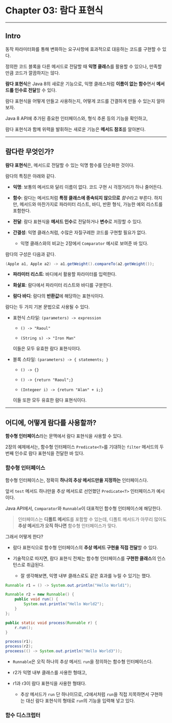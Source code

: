 # Chapter 03: 람다 표현식

---

## Intro

동작 파라미터화를 통해 변화하는 요구사항에 효과적으로 대응하는 코드를 구현할 수 있다.

정의한 코드 블록을 다른 메서드로 전달할 때 **익명 클래스**를 활용할 수 있으나, 만족할 만큼 코드가 깔끔하지는 않다.

**람다 표현식**은 Java 8의 새로운 기능으로, 익명 클래스처럼 **이름이 없는 함수**면서 **메서드를 인수로 전달**할 수 있다.

람다 표현식을 어떻게 만들고 사용하는지, 어떻게 코드를 간결하게 만들 수 있는지 알아보자.

Java 8 API에 추가된 중요한 인터페이스와, 형식 추론 등의 기능을 확인하고,

람다 표현식과 함께 위력을 발휘하는 새로운 기능은 **메서드 참조**를 알아본다.

---

## 람다란 무엇인가?

**람다 표현식**은, 메서드로 전달할 수 있는 익명 함수를 단순화한 것이다.

람다의 특징은 아래와 같다.

- **익명**: 보통의 메서드와 달리 이름이 없다. 코드 구현 시 걱정거리가 하나 줄어든다.

- **함수**: 람다는 메서드처럼 **특정 클래스에 종속되지 않으므로** *함수*라고 부른다. 하지만, 메서드와 마찬가지로 파라미터 리스트, 바디, 반환 형식, 가능한 예외 리스트를 포함한다.

- **전달**: 람다 표현식을 **메서드 인수**로 전달하거나 **변수**로 저장할 수 있다.

- **간결성**: 익명 클래스처럼, 수많은 자질구레한 코드를 구현할 필요가 없다.
  
  - 익명 클래스와의 비교는 2장에서 `Comparator` 예시로 보여준 바 있다.

람다의 구성은 다음과 같다.

```java
(Apple a1, Apple a2) -> a1.getWeight().compareTo(a2.getWeight());
```

- **파라미터 리스트**: 바디에서 활용할 파라미터를 입력한다.

- **화살표**: 람다에서 파라미터 리스트와 바디를 구분한다.

- **람다 바디**: 람다의 **반환값**에 해당하는 표현식이다.

람다는 두 가지 기본 문법으로 사용될 수 있다.

- 표현식 스타일: `(parameters) -> expression`
  
  - `() -> "Raoul"`
  
  - `(String s) -> "Iron Man"`
  
  이들은 모두 유효한 람다 표현식이다.

- 블록 스타일: `(parameters) -> { statements; }`
  
  - `() -> {}`
  
  - `() -> {return "Raoul";}`
  
  - `(Integeer i) -> {return "Alan" + i;}`
  
  이들 또한 모두 유효한 람다 표현식이다.

---

## 어디에, 어떻게 람다를 사용할까?

**함수형 인터페이스**라는 문맥에서 람다 표현식을 사용할 수 있다.

2장의 예제에서는, 함수형 인터페이스 `Predicate<T>`를 기대하는 `filter` 메서드의 두 번째 인수로 람다 표현식을 전달한 바 있다.

### 함수형 인터페이스

함수형 인터페이스는, 정확히 **하나의 추상 메서드만을 지정하는** 인터페이스다.

앞서 `test` 메서드 하나만을 추상 메서드로 선언했던 `Predicate<T>` 인터페이스가 예시이다.

Java API에서, `Comparator`와 `Runnable`이 대표적인 함수형 인터페이스에 해당한다.

> 인터페이스는 **디폴트 메서드**를 포함할 수 있는데, 디폴트 메서드가 아무리 많아도 **추상 메서드가 오직 하나면** 함수형 인터페이스가 맞다.

그래서 어떻게 한다?

- 람다 표현식으로 함수형 인터페이스의 **추상 메서드 구현을 직접 전달**할 수 있다.

- 기술적으로 따지면, 람다 표현식 전체는 함수형 인터페이스를 **구현한 클래스**의 인스턴스로 취급된다.
  
  - 잘 생각해보면, 익명 내부 클래스로도 같은 효과를 누릴 수 있기는 했다.

```java
Runnable r1 = () -> System.out.println("Hello World1");

Runnable r2 = new Runnable() {
    public void run() {
        System.out.println("Hello World2");
    }
};

public static void process(Runnable r) {
    r.run();
}

process(r1);
process(r2);
proceess(() -> System.out.println("Hello World3"));
```

- `Runnable`은 오직 하나의 추상 메서드 `run`을 정의하는 함수형 인터페이스다.

- r2가 익명 내부 클래스를 사용한 형태고,

- r1과 r3이 람다 표현식을 사용한 형태다.
  
  - 추상 메서드가 `run` 단 하나이므로, r2에서처럼 `run`을 직접 지목하면서 구현하는 대신 람다 표현식의 형태로 `run`의 기능을 입력해 넣고 있다.

### 함수 디스크럽터
